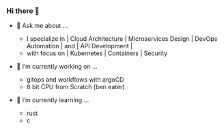 ### Hi there 👋
- 💬 Ask me about ...
   - I specialize in  | Cloud Architecture | Microservices Design | DevOps Automation | and | API Development |
   - with focus on | Kubernetes | Containers | Security

- 🔭 I’m currently working on ...
   - gitops and workflows with argoCD
   - 8 bit CPU from Scratch (ben eater)

- 🌱 I’m currently learning ...
   - rust
   - c


<!--
**cd-stephen/cd-stephen** is a ✨ _special_ ✨ repository because its `README.md` (this file) appears on your GitHub profile.

Here are some ideas to get you started:

- 🔭 I’m currently working on ...
- 🌱 I’m currently learning ...
- 👯 I’m looking to collaborate on ...
- 🤔 I’m looking for help with ...
- 💬 Ask me about ...
- 📫 How to reach me: ...
- 😄 Pronouns: ...
- ⚡ Fun fact: ...
-->
